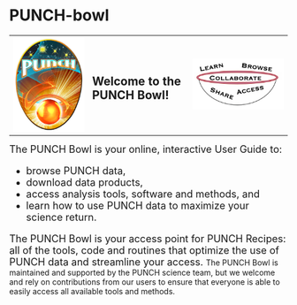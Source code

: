 # PUNCH-bowl

<table><tr><td><img src = "PUNCHLogo_sm.png"></td><td><H2>Welcome to the PUNCH Bowl!</h2></td><td><img src ="punchbowl.png"</tr></table>


<font size = "+1">The PUNCH Bowl is your online, interactive User Guide to:
  * browse PUNCH data,
  * download data products,
  * access analysis tools, software and methods, and
  * learn how to use PUNCH data to maximize your science return.<p />
  
The PUNCH Bowl is your access point for PUNCH Recipes: all of the tools, code and routines that optimize the use of PUNCH data and streamline your access. </font>
The PUNCH Bowl is maintained and supported by the PUNCH science team, but we welcome and rely on contributions from our users to ensure that everyone is able to easily access all available tools and methods.  
